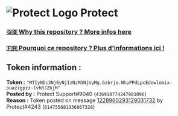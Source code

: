 # ![Protect Logo](https://i.imgur.com/5ovpCPg.png) Protect

### [🇬🇧 Why this repository ? More infos here](https://github.com/protect-github-bot/token-reset/blob/main/README.md)

### [🇫🇷 Pourquoi ce repository ? Plus d'informations ici !](https://github.com/protect-github-bot/token-reset/blob/main/FR_README.md)

## Token information :
**Token :** `"MTIyNDc3NjEyNjIzNzM3NjUyMg.Gzbrje.NhpPPdLpcEdowlomix-puazzgpzz-1vhRJZ6jM"`\
**Posted by :** Protect Support#9040 (`436918774247981096`)\
**Reason :** Token posted on message [1228960293129031732](https://discord.com/channels/835179952500113459/881108454226399292/1228960293129031732) by Protect#4243 (`614755681936867328`)
